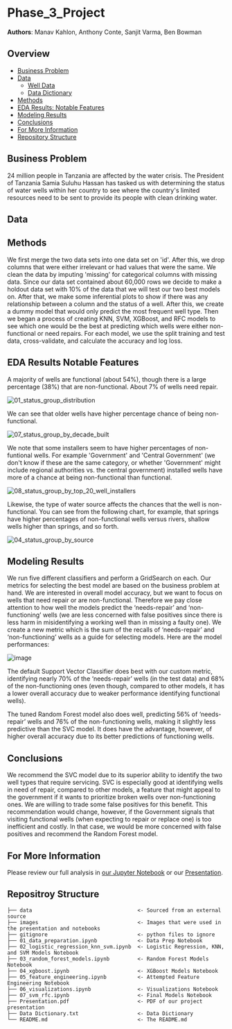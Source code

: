 # Phase_3_Project
 
**Authors**: Manav Kahlon, Anthony Conte, Sanjit Varma, Ben Bowman
  
## Overview
- [Business Problem](#Business-Problem)
- [Data](#Data)
   - [Well Data](./data)
   - [Data Dictionary](./Data_Dictionary.txt)
- [Methods](#Methods)
- [EDA Results: Notable Features](#EDA-Results-Notable-Features) 
- [Modeling Results](#Modeling-Results)
- [Conclusions](#Conclusions)
- [For More Information](#For-More-Information)
- [Repository Structure](#Repositroy-Structure)
  

## Business Problem
24 million people in Tanzania are affected by the water crisis. The President of Tanzania Samia Suluhu Hassan has tasked us with determining the status of water wells within her country to see where the country's limited resources need to be sent to provide its people with clean drinking water.
 
## Data

   
    
    
## Methods
We first merge the two data sets into one data set on 'id'. After this, we drop columns that were either irrelevant or had values that were the same. We clean the data by imputing 'missing' for categorical columns with missing data. Since our data set contained about 60,000 rows we decide to make a holdout data set with 10% of the data that we will test our two best models on. After that, we make some inferential plots to show if there was any relationship between a column and the status of a well. After this, we create a dummy model that would only predict the most frequent well type. Then we began a process of creating KNN, SVM, XGBoost, and RFC models to see which one would be the best at predicting which wells were either non-functional or need repairs. For each model, we use the split training and test data, cross-validate, and calculate the accuracy and log loss.  

    
## EDA Results Notable Features
A majority of wells are functional (about 54%), though there is a large percentage (38%) that are non-functional.  About 7% of wells need repair.  

![01_status_group_distribution](https://user-images.githubusercontent.com/82840623/128361746-fefdec06-f945-4f03-9839-82897f38d64f.png)

We can see that older wells have higher percentage chance of being non-functional. 

![07_status_group_by_decade_built](https://user-images.githubusercontent.com/82840623/128361985-8f548338-7bc5-43a6-83bc-6a1917a8ca07.png)

We note that some installers seem to have higher percentages of non-funtional wells.  For example 'Government' and 'Central Government' (we don't know if these are the same category, or whether 'Government' might include regional authorities vs. the central government) installed wells have more of a chance at being non-functional than functional.  

![08_status_group_by_top_20_well_installers](https://user-images.githubusercontent.com/82840623/128362982-3b00bc80-47f6-4452-8f90-ee2632148a92.png)

Likewise, the type of water source affects the chances that the well is non-functional.  You can see from the following chart, for example, that springs have higher percentages of non-functional wells versus rivers, shallow wells higher than springs, and so forth.

![04_status_group_by_source](https://user-images.githubusercontent.com/82840623/128363099-06154e46-c3dc-4555-835f-4728b9abcab5.png)


 
## Modeling Results
We run five different classifiers and perform a GridSearch on each. Our metrics for selecting the best model are based on the business problem at hand. We are interested in overall model accuracy, but we want to focus on wells that need repair or are non-functional. Therefore we pay close attention to how well the models predict the ‘needs-repair’ and ‘non-functioning’ wells (we are less concerned with false positives since there is less harm in misidentifying a working well than in missing a faulty one). We create a new metric which is the sum of the recalls of ‘needs-repair’ and ‘non-functioning’ wells as a guide for selecting models. Here are the model performances:

![image](https://user-images.githubusercontent.com/82840623/128362806-79864f15-fd27-4da8-bec5-67c79d6b3dca.png)

The default Support Vector Classifier does best with our custom metric, identifying nearly 70% of the ‘needs-repair’ wells (in the test data) and 68% of the non-functioning ones (even though, compared to other models, it has a lower overall accuracy due to weaker performance identifying functional wells).

The tuned Random Forest model also does well, predicting 56% of ‘needs-repair’ wells and 76% of the non-functioning wells, making it slightly less predictive than the SVC model. It does have the advantage, however, of higher overall accuracy due to its better predictions of functioning wells.


  
    
## Conclusions
We recommend the SVC model due to its superior ability to identify the two well types that require servicing. SVC is especially good at identifying wells in need of repair, compared to other models, a feature that might appeal to the government if it wants to prioritize broken wells over non-functioning ones.  We are willing to trade some false positives for this benefit. This recommendation would change, however, if the Government signals that visiting functional wells (when expecting to repair or replace one) is too inefficient and costly. In that case, we would be more concerned with false positives and recommend the Random Forest model.

    
    
## For More Information
Please review our full analysis in [our Jupyter Notebook](./Notebook.ipynb) or our [Presentation](./Presentation.pdf).    
    
## Repositroy Structure
 ```
├── data                                  <- Sourced from an external source
├── images                                <- Images that were used in the presentation and notebooks                                           
├── gitignore                             <- python files to ignore 
├── 01_data_preparation.ipynb             <- Data Prep Notebook
├── 02_logistic_regression_knn_svm.ipynb  <- Logistic Regression, KNN, and SVM Models Notebook
├── 03_random_forest_models.ipynb         <- Random Forest Models Notebook
├── 04_xgboost.ipynb                      <- XGBoost Models Notebook
├── 05_feature_engineering.ipynb          <- Attempted Feature Engineering Notebook
├── 06_visualizations.ipynb               <- Visualizations Notebook
├── 07_svm_rfc.ipynb                      <- Final Models Notebook
├── Presentation.pdf                      <- PDF of our project presentation  
├── Data Dictionary.txt                   <- Data Dictionary
└── README.md                             <- The README.md

```
